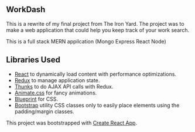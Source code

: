 ## WorkDash
This is a rewrite of my final project from The Iron Yard. The project was to make a web application that could help you keep track of your work search.

This is a full stack MERN appilcation (Mongo Express React Node)


## Libraries Used

- [React](https://reactjs.org/) to dynamically load content with performance optimizations.
- [Redux](https://redux.js.org/) to manage application state.
- [Thunks](https://github.com/gaearon/redux-thunk) to do AJAX API calls with Redux.
- [Animate.css](https://daneden.github.io/animate.css/) for fancy animations.
- [Blueprint](http://blueprintjs.com/docs/v1/) for CSS.
- [Bootstrap](https://getbootstrap.com/) utility CSS classes only to easily place elements using the padding/margin classes.


This project was bootstrapped with [Create React App](https://github.com/facebookincubator/create-react-app).